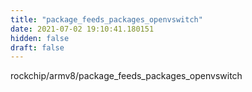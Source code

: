 ```yaml
---
title: "package_feeds_packages_openvswitch"
date: 2021-07-02 19:10:41.180151
hidden: false
draft: false
---
```


rockchip/armv8/package_feeds_packages_openvswitch

